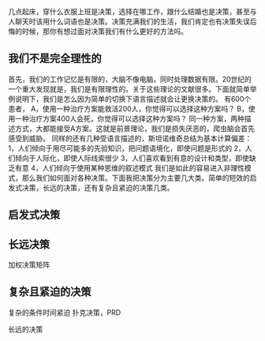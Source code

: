 
几点起床，穿什么衣服上班是决策，选择在哪工作，跟什么结婚也是决策，甚至与人聊天时该用什么词语也是决策。决策充满我们的生活，我们肯定也有决策失误后悔的时候，那你有想过面对决策我们有什么更好的方法吗。
## 我们不是完全理性的
首先，我们的工作记忆是有限的，大脑不像电脑，同时处理数据有限。20世纪的一个重大发现就是，我们是有限理性的。关于这些理论的文献很多。下面就简单举例说明下，我们是怎么因为简单的切换下语言描述就会让更换决策的。
有600个患者，
A，使用一种治疗方案能救活200人，你觉得可以选择这种方案吗？
B，使用一种治疗方案400人会死，你觉得可以选择这种方案吗？
同一种方案，两种描述方式，大都能接受A方案。这就是前景理论，我们是损失厌恶的，爬虫脑会首先感受到威胁。
同样的还有几种受语言描述的，斯坦诺维奇总结为基本计算偏差：
1，人们倾向于用尽可能多的先验知识，把问题语境化，即使问题是形式的
2，人们倾向于人际化，即使人际线索很少
3，人们喜欢看到有意的设计和类型，即使缺乏有意
4，人们倾向于使用某种思维的叙述模式
我们是如此的容易进入非理性模式，那么我们如何面对各种决策。下面我把决策分为主要几大类。简单的短效的启发式决策，长远的决策，还有复杂且紧迫的决策几类。

## 启发式决策

## 长远决策
加权决策矩阵
## 复杂且紧迫的决策
复杂的条件时间紧迫 扑克决策，PRD

长远的决策 